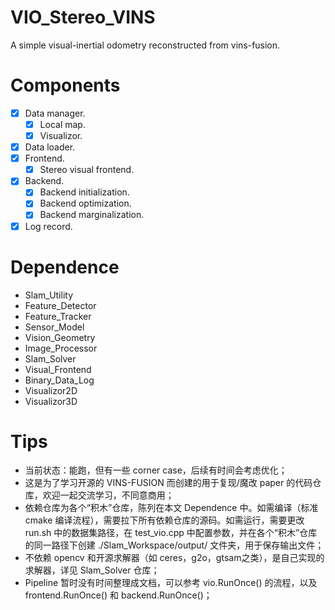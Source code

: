 # VIO_Stereo_VINS
A simple visual-inertial odometry reconstructed from vins-fusion.

# Components
- [x] Data manager.
    - [x] Local map.
    - [x] Visualizor.
- [x] Data loader.
- [x] Frontend.
    - [x] Stereo visual frontend.
- [x] Backend.
    - [x] Backend initialization.
    - [x] Backend optimization.
    - [x] Backend marginalization.
- [x] Log record.

# Dependence
- Slam_Utility
- Feature_Detector
- Feature_Tracker
- Sensor_Model
- Vision_Geometry
- Image_Processor
- Slam_Solver
- Visual_Frontend
- Binary_Data_Log
- Visualizor2D
- Visualizor3D

# Tips
- 当前状态：能跑，但有一些 corner case，后续有时间会考虑优化；
- 这是为了学习开源的 VINS-FUSION 而创建的用于复现/魔改 paper 的代码仓库，欢迎一起交流学习，不同意商用；
- 依赖仓库为各个“积木”仓库，陈列在本文 Dependence 中。如需编译（标准 cmake 编译流程），需要拉下所有依赖仓库的源码。如需运行，需要更改 run.sh 中的数据集路径，在 test_vio.cpp 中配置参数，并在各个“积木”仓库的同一路径下创建 ./Slam_Workspace/output/ 文件夹，用于保存输出文件；
- 不依赖 opencv 和开源求解器（如 ceres，g2o，gtsam之类），是自己实现的求解器，详见 Slam_Solver 仓库；
- Pipeline 暂时没有时间整理成文档，可以参考 vio.RunOnce() 的流程，以及 frontend.RunOnce() 和 backend.RunOnce()；